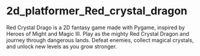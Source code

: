 # 2d_platformer_Red_crystal_dragon
Red Crystal Drago is a 2D fantasy game made with Pygame, inspired by Heroes of Might and Magic III. Play as the mighty Red Crystal Dragon and journey through dangerous lands. Defeat enemies, collect magical crystals, and unlock new levels as you grow stronger.
